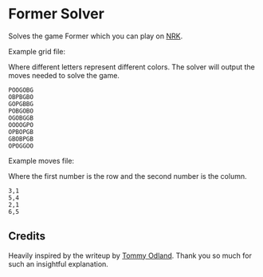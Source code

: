 # Former Solver

Solves the game Former which you can play on [NRK](https://www.nrk.no/spill/former-1.17105310).

Example grid file:

Where different letters represent different colors. The solver will output the moves needed to solve the game.

```
POOGOBG
OBPBGBO
GOPGBBG
POBGOBO
OGOBGGB
OOOOGPO
OPBOPGB
GBOBPGB
OPOGGOO
```

Example moves file:

Where the first number is the row and the second number is the column.

```
3,1
5,4
2,1
6,5
```

## Credits

Heavily inspired by the writeup by [Tommy Odland](https://tommyodland.com/articles/2024/solving-nrks-game-former/). Thank you so much for such an insightful explanation.
